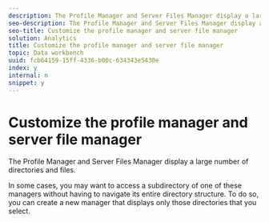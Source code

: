 ```yaml
---
description: The Profile Manager and Server Files Manager display a large number of directories and files.
seo-description: The Profile Manager and Server Files Manager display a large number of directories and files.
seo-title: Customize the profile manager and server file manager
solution: Analytics
title: Customize the profile manager and server file manager
topic: Data workbench
uuid: fcb64159-15ff-4336-b00c-634343e5430e
index: y
internal: n
snippet: y
---
```


# Customize the profile manager and server file manager

The Profile Manager and Server Files Manager display a large number of directories and files.

 In some cases, you may want to access a subdirectory of one of these managers without having to navigate its entire directory structure. To do so, you can create a new manager that displays only those directories that you select. 
